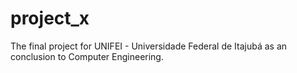 # project_x

The final project for UNIFEI - Universidade Federal de Itajubá as an conclusion to Computer Engineering.